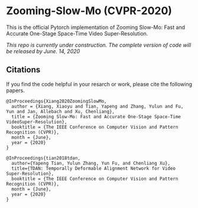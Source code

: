 # Zooming-Slow-Mo (CVPR-2020)
This is the official Pytorch implementation of Zooming Slow-Mo: Fast and Accurate One-Stage Space-Time Video Super-Resolution.

*This repo is currently under construction. The complete version of code will be released by June. 14, 2020*


## Citations
If you find the code helpful in your resarch or work, please cite the following papers.
```
@InProceedings{Xiang2020ZoomingSlowMo,
  author = {Xiang, Xiaoyu and Tian, Yapeng and Zhang, Yulun and Fu, Yun and Jan, Allebach and Xu, Chenliang},
  title = {Zooming Slow-Mo: Fast and Accurate One-Stage Space-Time VideoSuper-Resolution},
  booktitle = {The IEEE Conference on Computer Vision and Pattern Recognition (CVPR)},
  month = {June},
  year = {2020}
}

@InProceedings{tian2018tdan,
  author={Yapeng Tian, Yulun Zhang, Yun Fu, and Chenliang Xu},
  title={TDAN: Temporally Deformable Alignment Network for Video Super-Resolution},
  booktitle = {The IEEE Conference on Computer Vision and Pattern Recognition (CVPR)},
  month = {June},
  year = {2020}
}
```
